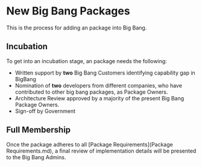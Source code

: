 # New Big Bang Packages

This is the process for adding an package into Big Bang.

## Incubation

To get into an incubation stage, an package needs the following:

* Written support by **two** Big Bang Customers identifying capability gap in BigBang
* Nomination of **two** developers from different companies, who have contributed to other big bang packages, as Package Owners.
* Architecture Review approved by a majority of the present Big Bang Package Owners.
* Sign-off by Government

## Full Membership

Once the package adheres to all [Package Requirements](Package Requirements.md), a final review of implementation details will be presented to the Big Bang Admins.
